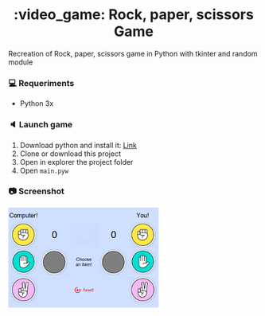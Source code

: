 <h1 align="center">:video_game: Rock, paper, scissors Game</h1>
Recreation of Rock, paper, scissors game in Python with tkinter and random module


### :computer: Requeriments
- Python 3x


### :speaker: Launch game
1. Download python and install it: <a href="https://www.python.org/downloads/">Link</a>
2. Clone or download this project  
3. Open in explorer the project folder  
4. Open `main.pyw`


### :camera: Screenshot
<img src="https://raw.githubusercontent.com/Jean-carje/Rock-paper-scissors-Tkinter-Practice/master/Art/art-screenshot.png" alt="game screenshot" width='60%'> 

